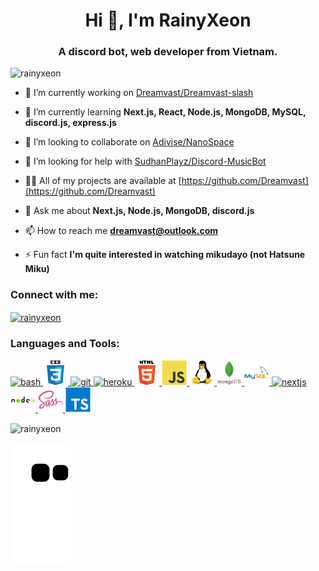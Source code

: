 <h1 align="center">Hi 👋, I'm RainyXeon</h1>
<h3 align="center">A discord bot, web developer from Vietnam.</h3>

<p align="left"> <img src="https://komarev.com/ghpvc/?username=rainyxeon&label=Profile%20views&color=0e75b6&style=flat" alt="rainyxeon" /> </p>

- 🔭 I’m currently working on [Dreamvast/Dreamvast-slash](https://github.com/Dreamvast/Dreamvast-slash)

- 🌱 I’m currently learning **Next.js, React, Node.js, MongoDB, MySQL, discord.js, express.js**

- 👯 I’m looking to collaborate on [Adivise/NanoSpace](https://github.com/Adivise/NanoSpace)

- 🤝 I’m looking for help with [SudhanPlayz/Discord-MusicBot](https://github.com/SudhanPlayz/Discord-MusicBot)

- 👨‍💻 All of my projects are available at [https://github.com/Dreamvast](https://github.com/Dreamvast)

- 💬 Ask me about **Next.js, Node.js, MongoDB, discord.js**

- 📫 How to reach me **dreamvast@outlook.com**

- ⚡ Fun fact **I'm quite interested in watching mikudayo (not Hatsune Miku)**

<h3 align="left">Connect with me:</h3>
<p align="left">
<a href="https://fb.com/rainyxeon" target="blank"><img align="center" src="https://raw.githubusercontent.com/rahuldkjain/github-profile-readme-generator/master/src/images/icons/Social/facebook.svg" alt="rainyxeon" height="30" width="40" /></a>
</p>

<h3 align="left">Languages and Tools:</h3>
<p align="left"> <a href="https://www.gnu.org/software/bash/" target="_blank" rel="noreferrer"> <img src="https://www.vectorlogo.zone/logos/gnu_bash/gnu_bash-icon.svg" alt="bash" width="40" height="40"/> </a> <a href="https://www.w3schools.com/css/" target="_blank" rel="noreferrer"> <img src="https://raw.githubusercontent.com/devicons/devicon/master/icons/css3/css3-original-wordmark.svg" alt="css3" width="40" height="40"/> </a> <a href="https://git-scm.com/" target="_blank" rel="noreferrer"> <img src="https://www.vectorlogo.zone/logos/git-scm/git-scm-icon.svg" alt="git" width="40" height="40"/> </a> <a href="https://heroku.com" target="_blank" rel="noreferrer"> <img src="https://www.vectorlogo.zone/logos/heroku/heroku-icon.svg" alt="heroku" width="40" height="40"/> </a> <a href="https://www.w3.org/html/" target="_blank" rel="noreferrer"> <img src="https://raw.githubusercontent.com/devicons/devicon/master/icons/html5/html5-original-wordmark.svg" alt="html5" width="40" height="40"/> </a> <a href="https://developer.mozilla.org/en-US/docs/Web/JavaScript" target="_blank" rel="noreferrer"> <img src="https://raw.githubusercontent.com/devicons/devicon/master/icons/javascript/javascript-original.svg" alt="javascript" width="40" height="40"/> </a> <a href="https://www.linux.org/" target="_blank" rel="noreferrer"> <img src="https://raw.githubusercontent.com/devicons/devicon/master/icons/linux/linux-original.svg" alt="linux" width="40" height="40"/> </a> <a href="https://www.mongodb.com/" target="_blank" rel="noreferrer"> <img src="https://raw.githubusercontent.com/devicons/devicon/master/icons/mongodb/mongodb-original-wordmark.svg" alt="mongodb" width="40" height="40"/> </a> <a href="https://www.mysql.com/" target="_blank" rel="noreferrer"> <img src="https://raw.githubusercontent.com/devicons/devicon/master/icons/mysql/mysql-original-wordmark.svg" alt="mysql" width="40" height="40"/> </a> <a href="https://nextjs.org/" target="_blank" rel="noreferrer"> <img src="https://cdn.worldvectorlogo.com/logos/nextjs-2.svg" alt="nextjs" width="40" height="40"/> </a> <a href="https://nodejs.org" target="_blank" rel="noreferrer"> <img src="https://raw.githubusercontent.com/devicons/devicon/master/icons/nodejs/nodejs-original-wordmark.svg" alt="nodejs" width="40" height="40"/> </a> <a href="https://sass-lang.com" target="_blank" rel="noreferrer"> <img src="https://raw.githubusercontent.com/devicons/devicon/master/icons/sass/sass-original.svg" alt="sass" width="40" height="40"/> </a> <a href="https://www.typescriptlang.org/" target="_blank" rel="noreferrer"> <img src="https://raw.githubusercontent.com/devicons/devicon/master/icons/typescript/typescript-original.svg" alt="typescript" width="40" height="40"/> </a> </p>

<p><img align="center" width="40%" height="40%" src="https://github-readme-streak-stats.herokuapp.com/?user=rainyxeon&theme=dark" alt="rainyxeon" /></p>
<p><img align="center" src="https://github.com/RainyXeon/RainyXeon/blob/output/github-contribution-grid-snake.svg" alt="rainyxeon" /></p>

